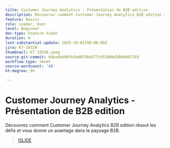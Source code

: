 ```yaml
---
title: Customer Journey Analytics - Présentation de B2B edition
description: Découvrez comment Customer Journey Analytics B2B edition résout les défis et vous donne un avantage dans le paysage B2B.
feature: Basics
role: Leader, User
level: Beginner
doc-type: Feature Video
duration: 0
last-substantial-update: 2025-10-01T00:00:00Z
jira: KT-19320
thumbnail: KT-19320.jpeg
source-git-commit: 6deadab90fe3a00798a57fc953d8bd38d4097318
workflow-type: tm+mt
source-wordcount: '48'
ht-degree: 0%

---
```



# Customer Journey Analytics - Présentation de B2B edition

Découvrez comment Customer Journey Analytics B2B edition résout les défis et vous donne un avantage dans le paysage B2B.

>[!SLIDE](cja-b2b-overview)